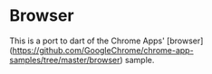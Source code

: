 
# Browser

This is a port to dart of the Chrome Apps' [browser]
(https://github.com/GoogleChrome/chrome-app-samples/tree/master/browser)
sample.
